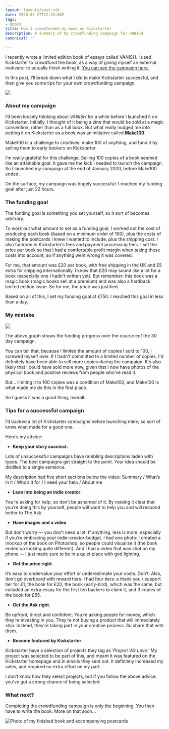 ```yaml
---
layout: layouts/post.njk
date: 2020-05-27T12:33:06Z
tags:
- Books
title: How I crowdfunded my book on Kickstarter
description: A summary of my crowdfunding campaign for VANISH.
canonical: ''

---
```

I recently wrote a limited edition book of essays called VANISH. I used Kickstarter to crowdfund the book, as a way of giving myself an external motivator to actually finish writing it. [You can see the campaign here.](https://www.kickstarter.com/projects/p44v9n/make-100-vanish-limited-edition-book/)

In this post, I’ll break down what I did to make Kickstarter successful, and then give you some tips for your own crowdfunding campaign.

![](https://cdn-images-1.medium.com/max/1600/1*tJNb5pLT4WDtBgIsUA5naQ.png)

### About my campaign

I’d been loosely thinking about _VANISH_ for a while before I launched it on Kickstarter. Initially, I thought of it being a zine that would be sold at a magic convention, rather than as a full book. But what really nudged me into putting it on Kickstarter as a book was an initiative called [**Make100**](https://www.kickstarter.com/make100)**.**

Make100 is a challenge to creatives: make 100 of anything, and fund it by selling them to early backers on Kickstarter.

I’m really grateful for this challenge. Selling 100 copies of a book seemed like an attainable goal. It gave me the kick I needed to launch the campaign. So I launched my campaign at the end of January 2020, before Make100 ended. 

On the surface, my campaign was hugely successful: I reached my funding goal after just 22 hours.

### The funding goal

The funding goal is something you set yourself, so it sort of becomes  arbitrary.

To work out what amount to set as a funding goal, I worked out the cost of producing each book (based on a minimum order of 100), plus the costs of making the postcards I knew I wanted to include, plus the shipping cost. I also factored in Kickstarter’s fees and payment processing fees. I set the price per book so that I had a comfortable profit margin when taking these costs into account, so if anything went wrong it was covered.

For me, that amount was £20 per book, with free shipping in the UK and £5 extra for shipping internationally. I know that £20 may sound like a lot for a book (especially one I hadn't written yet). But remember: this book was a magic book (magic books sell at a premium) and was also a hardback limited edition issue. So for me, the price was justified.

Based on all of this, I set my funding goal at £750. I reached this goal in less than a day.

### My mistake

![](https://cdn-images-1.medium.com/max/1200/1*sWPPLStN96wmq0-r80CjNA.png)

The above graph shows the funding progress over the course eof the 30 day campaign.

You can tell that, because I limited the amount of copies I sold to 100, I screwed myself over. If I hadn't committed to a limited number of copies, I'd definitely have been able to sell more copies during the campaign. It's also likely that I could have sold more now, given that I now have photos of the physical book and positive reviews from people who’ve read it.

But… limiting it to 100 copies was a condition of Make100, and Make100 is what made me do this in the first place.

So I guess it was a good thing, overall.

### Tips for a successful campaign

I’d backed a lot of Kickstarter campaigns before launching mine, so sort of knew what made for a good one.

Here’s my advice:

* **Keep your story succinct.**

Lots of unsuccessful campaigns have rambling descriptions laden with typos. The best campaigns get straight to the point. Your idea should be distilled to a single sentence.

My description had five short sections below the video: Summary / What’s in it / Who’s it for / I need your help / About me

* **Lean into being an indie creator**.

You’re asking for help, so don’t be ashamed of it. By making it clear that you’re doing this by yourself, people will want to help you and will respond better to The Ask.

* **Have images and a video**

But don’t worry — you don’t need a lot. If anything, less is more, especially if you’re embracing your indie-creator-budget. I had one photo: I created a mockup of the book on Photoshop, so people could visualise it (the book ended up looking quite different). And I had a video that was shot on my phone — I just made sure to be in a quiet place with god lighting.

* **Get the price right.**

It’s easy to undervalue your effort or underestimate your costs. Don’t. Also, don’t go overboard with reward tiers. I had four tiers: a thank you / support tier for £1, the book for £20, the book (early-bird), which was the same, but included an extra essay for the first ten backers to claim it, and 3 copies of the book for £55.

* **Get the Ask right.**

Be upfront, direct and confident. You’re asking people for money, which they’re investing in you. They’re not buying a product that will immediately ship. Instead, they’re taking part in your creative process. So share that with them.

* **Become featured by Kickstarter**

Kickstarter have a selection of projects they tag as ‘_Project We Love._’ My project was selected to be part of this, and meant it was featured on the Kickstarter homepage and in emails they sent out. It definitely increased my sales, and required no extra effort on my part.

I don’t know how they select projects, but if you follow the above advice, you’ve got a strong chance of being selected.

### What next?

Completing the crowdfunding campaign is only the beginning. You then have to write the book. More on that soon…

![Photo of my finished book and accompanying postcards](https://cdn-images-1.medium.com/max/1600/0*dRazHSHnnBggjvBJ "Photo of my finished book and accompanying postcards")